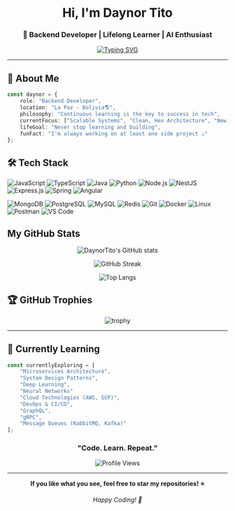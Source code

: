 <div align="center">
  
#  Hi, I'm Daynor Tito

### 🚀 Backend Developer | Lifelong Learner | AI Enthusiast

[![Typing SVG](https://readme-typing-svg.herokuapp.com?font=Fira+Code&pause=1000&color=2E9EF7&center=true&vCenter=true&width=435&lines=Backend+Developer;Always+Learning+New+Things;Building+Scalable+Solutions;Code+%2B+Coffee+%3D+Magic)](https://git.io/typing-svg)

</div>

---

## 💫 About Me

```typescript
const daynor = {
    role: "Backend Developer",
    location: "La Paz - Bolivia🌎",
    philosophy: "Continuous learning is the key to success in tech",
    currentFocus: ["Scalable Systems", "Clean, Hex Architecture", "New Technologies", "Machine Learning", "AI", "Microservices", "DDD", "CQRS"],
    lifeGoal: "Never stop learning and building",
    funFact: "I'm always working on at least one side project ☕"
};
```

## 🛠️ Tech Stack

![JavaScript](https://img.shields.io/badge/JavaScript-F7DF1E?style=for-the-badge&logo=javascript&logoColor=black)
![TypeScript](https://img.shields.io/badge/TypeScript-007ACC?style=for-the-badge&logo=typescript&logoColor=white)
![Java](https://img.shields.io/badge/Java-ED8B00?style=for-the-badge&logo=openjdk&logoColor=white)
![Python](https://img.shields.io/badge/Python-3776AB?style=for-the-badge&logo=python&logoColor=white)
![Node.js](https://img.shields.io/badge/Node.js-43853D?style=for-the-badge&logo=node.js&logoColor=white)
![NestJS](https://img.shields.io/badge/NestJS-E0234E?style=for-the-badge&logo=nestjs&logoColor=white)
![Express.js](https://img.shields.io/badge/Express.js-404D59?style=for-the-badge&logo=express&logoColor=white)
![Spring](https://img.shields.io/badge/Spring-6DB33F?style=for-the-badge&logo=spring&logoColor=white)
![Angular](https://img.shields.io/badge/Angular-DD0031?style=for-the-badge&logo=angular&logoColor=white)

![MongoDB](https://img.shields.io/badge/MongoDB-4EA94B?style=for-the-badge&logo=mongodb&logoColor=white)
![PostgreSQL](https://img.shields.io/badge/PostgreSQL-316192?style=for-the-badge&logo=postgresql&logoColor=white)
![MySQL](https://img.shields.io/badge/MySQL-00000F?style=for-the-badge&logo=mysql&logoColor=white)
![Redis](https://img.shields.io/badge/Redis-DC382D?style=for-the-badge&logo=redis&logoColor=white)
![Git](https://img.shields.io/badge/Git-F05032?style=for-the-badge&logo=git&logoColor=white)
![Docker](https://img.shields.io/badge/Docker-2496ED?style=for-the-badge&logo=docker&logoColor=white)
![Linux](https://img.shields.io/badge/Linux-FCC624?style=for-the-badge&logo=linux&logoColor=black)
![Postman](https://img.shields.io/badge/Postman-FF6C37?style=for-the-badge&logo=postman&logoColor=white)
![VS Code](https://img.shields.io/badge/VS_Code-007ACC?style=for-the-badge&logo=visual-studio-code&logoColor=white)


## My GitHub Stats

<div align="center">
  
![DaynorTito's GitHub stats](https://github-readme-stats.vercel.app/api?username=DaynorTito&show_icons=true&theme=tokyonight&hide_border=true&bg_color=0D1117&title_color=58A6FF&icon_color=58A6FF&text_color=C9D1D9)

![GitHub Streak](https://github-readme-streak-stats.herokuapp.com/?user=DaynorTito&theme=tokyonight&hide_border=true&background=0D1117&ring=58A6FF&fire=58A6FF&currStreakLabel=58A6FF)

![Top Langs](https://github-readme-stats.vercel.app/api/top-langs/?username=DaynorTito&layout=compact&theme=tokyonight&hide_border=true&bg_color=0D1117&title_color=58A6FF&text_color=C9D1D9)

</div>



## 🏆 GitHub Trophies

<div align="center">
  
![trophy](https://github-profile-trophy.vercel.app/?username=DaynorTito&theme=tokyonight&no-frame=true&no-bg=true&margin-w=4&column=7)

</div>

---

## 🌱 Currently Learning

```javascript
const currentlyExploring = [
    "Microservices Architecture",
    "System Design Patterns",
    "Deep Learning",
    "Neural Networks"
    "Cloud Technologies (AWS, GCP)",
    "DevOps & CI/CD",
    "GraphQL",
    "gRPC",
    "Message Queues (RabbitMQ, Kafka)"
];
```

<div align="center">

###  "Code. Learn. Repeat." 

![Profile Views](https://komarev.com/ghpvc/?username=DaynorTito&color=58A6FF&style=for-the-badge)

</div>

---

<div align="center">
  
**If you like what you see, feel free to star my repositories! ⭐**

*Happy Coding! 🚀*

</div>
